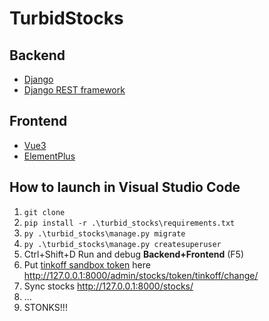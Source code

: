 # TurbidStocks
## Backend
- [Django](https://www.djangoproject.com/)
- [Django REST framework](https://www.django-rest-framework.org/)
## Frontend
- [Vue3](https://v3.vuejs.org/)
- [ElementPlus](https://element-plus.org/#/en-US)

## How to launch in Visual Studio Code
1. `git clone`
1. `pip install -r .\turbid_stocks\requirements.txt`
1. `py .\turbid_stocks\manage.py migrate`
1. `py .\turbid_stocks\manage.py createsuperuser`
1. Ctrl+Shift+D Run and debug **Backend+Frontend** (F5)
1. Put [tinkoff sandbox token](https://tinkoffcreditsystems.github.io/invest-openapi/auth/#_2) here http://127.0.0.1:8000/admin/stocks/token/tinkoff/change/
1. Sync stocks http://127.0.0.1:8000/stocks/
1. ...
1. STONKS!!!

